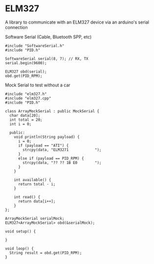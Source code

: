 # ELM327
A library to communicate with an ELM327 device via an arduino's serial connection

Software Serial (Cable, Bluetooth SPP, etc)

```
#include "SoftwareSerial.h"
#include "PID.h"

SoftwareSerial serial(8, 7); // RX, TX
serial.begin(9600);

ELM327 obd(serial);
obd.get(PID_RPM);
```


Mock Serial to test without a car

```
#include "elm327.h"
#include "elm327.cpp"
#include "PID.h"

class ArrayMockSerial : public MockSerial {
  char data[20];
  int total = 20;
  int i = 0;

  public:
    void println(String payload) {
      i = 0;
      if (payload == "ATI") {
        strcpy(data, "ELM3271            ");
      }
      else if (payload == PID_RPM) {
        strcpy(data, "?? ?? 1B E0        ");
      }
    }
    
    int available() {
      return total - i;
    }
    
    int read() {
      return data[i++];
    }
};

ArrayMockSerial serialMock;
ELM327<ArrayMockSerial> obd(&serialMock);

void setup() {
  
}

void loop() {
  String result = obd.get(PID_RPM);
}


```


